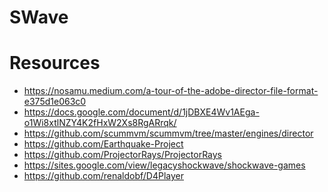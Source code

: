 SWave
===

# Resources
- https://nosamu.medium.com/a-tour-of-the-adobe-director-file-format-e375d1e063c0
- https://docs.google.com/document/d/1jDBXE4Wv1AEga-o1Wi8xtlNZY4K2fHxW2Xs8RgARrqk/
- https://github.com/scummvm/scummvm/tree/master/engines/director
- https://github.com/Earthquake-Project
- https://github.com/ProjectorRays/ProjectorRays
- https://sites.google.com/view/legacyshockwave/shockwave-games
- https://github.com/renaldobf/D4Player
